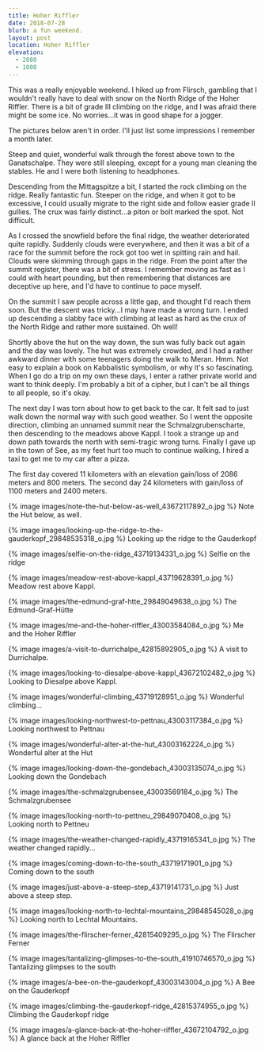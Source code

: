 ```yaml
---
title: Hoher Riffler
date: 2018-07-28
blurb: a fun weekend.
layout: post
location: Hoher Riffler
elevation:
  - 2080
  - 1000
---
```


This was a really enjoyable weekend. I hiked up from Flirsch, gambling that
I wouldn't really have to deal with snow on the North Ridge of the Hoher
Riffler. There is a bit of grade III climbing on the ridge, and I was
afraid there might be some ice. No worries...it was in good shape for a jogger.

The pictures below aren't in order. I'll just list some impressions I remember
a month later.

Steep and quiet, wonderful walk through the forest above town to the
Ganatschalpe. They were still sleeping, except for a young man cleaning
the stables. He and I were both listening to headphones.

Descending from the Mittagspitze a bit, I started the rock climbing on 
the ridge. Really fantastic fun. Steeper on the ridge, and when it got to
be excessive, I could usually migrate to the right side and follow easier
grade II gullies. The crux was fairly distinct...a piton or bolt marked
the spot. Not difficult.

As I crossed the snowfield before the final ridge, the weather deteriorated
quite rapidly. Suddenly clouds were everywhere, and then it was a bit of a
race for the summit before the rock got too wet in spitting rain and hail.
Clouds were skimming through gaps in the ridge. From the point after the summit
register, there was a bit of stress. I remember moving as fast as I could
with heart pounding, but then remembering that distances are deceptive up
here, and I'd have to continue to pace myself.

On the summit I saw people across a little gap, and thought I'd reach them soon.
But the descent was tricky...I may have made a wrong turn. I ended up descending
a slabby face with climbing at least as hard as the crux of the North Ridge and
rather more sustained. Oh well!

Shortly above the hut on the way down, the sun was fully back out again and the day
was lovely. The hut was extremely crowded, and I had a rather awkward dinner with
some teenagers doing the walk to Meran. Hmm. Not easy to explain a book on
Kabbalistic symbolism, or why it's so fascinating. When I go do a trip on my own
these days, I enter a rather private world and want to think deeply. I'm probably
a bit of a cipher, but I can't be all things to all people, so it's okay.

The next day I was torn about how to get back to the car. It felt sad to just walk down
the normal way with such good weather. So I went the opposite direction, climbing an
unnamed summit near the Schmalzgrubenscharte, then descending to the meadows above
Kappl. I took a strange up and down path towards the north with semi-tragic wrong
turns. Finally I gave up in the town of See, as my feet hurt too much to continue
walking. I hired a taxi to get me to my car after a pizza.

The first day covered 11 kilometers with an elevation gain/loss of 2086 meters and
800 meters. The second day 24 kilometers with gain/loss of 1100 meters and 2400
meters.

{% image images/note-the-hut-below-as-well_43672117892_o.jpg %}
Note the Hut below, as well.




{% image images/looking-up-the-ridge-to-the-gauderkopf_29848535318_o.jpg %}
Looking up the ridge to the Gauderkopf




{% image images/selfie-on-the-ridge_43719134331_o.jpg %}
Selfie on the ridge




{% image images/meadow-rest-above-kappl_43719628391_o.jpg %}
Meadow rest above Kappl.




{% image images/the-edmund-graf-htte_29849049638_o.jpg %}
The Edmund-Graf-Hütte




{% image images/me-and-the-hoher-riffler_43003584084_o.jpg %}
Me and the Hoher Riffler




{% image images/a-visit-to-durrichalpe_42815892905_o.jpg %}
A visit to Durrichalpe.




{% image images/looking-to-diesalpe-above-kappl_43672102482_o.jpg %}
Looking to Diesalpe above Kappl.




{% image images/wonderful-climbing_43719128951_o.jpg %}
Wonderful climbing...




{% image images/looking-northwest-to-pettnau_43003117384_o.jpg %}
Looking northwest to Pettnau




{% image images/wonderful-alter-at-the-hut_43003162224_o.jpg %}
Wonderful alter at the Hut




{% image images/looking-down-the-gondebach_43003135074_o.jpg %}
Looking down the Gondebach




{% image images/the-schmalzgrubensee_43003569184_o.jpg %}
The Schmalzgrubensee




{% image images/looking-north-to-pettneu_29849070408_o.jpg %}
Looking north to Pettneu




{% image images/the-weather-changed-rapidly_43719165341_o.jpg %}
The weather changed rapidly...




{% image images/coming-down-to-the-south_43719171901_o.jpg %}
Coming down to the south




{% image images/just-above-a-steep-step_43719141731_o.jpg %}
Just above a steep step.




{% image images/looking-north-to-lechtal-mountains_29848545028_o.jpg %}
Looking north to Lechtal Mountains.




{% image images/the-flirscher-ferner_42815409295_o.jpg %}
The Flirscher Ferner




{% image images/tantalizing-glimpses-to-the-south_41910746570_o.jpg %}
Tantalizing glimpses to the south




{% image images/a-bee-on-the-gauderkopf_43003143004_o.jpg %}
A Bee on the Gauderkopf




{% image images/climbing-the-gauderkopf-ridge_42815374955_o.jpg %}
Climbing the Gauderkopf ridge




{% image images/a-glance-back-at-the-hoher-riffler_43672104792_o.jpg %}
A glance back at the Hoher Riffler



